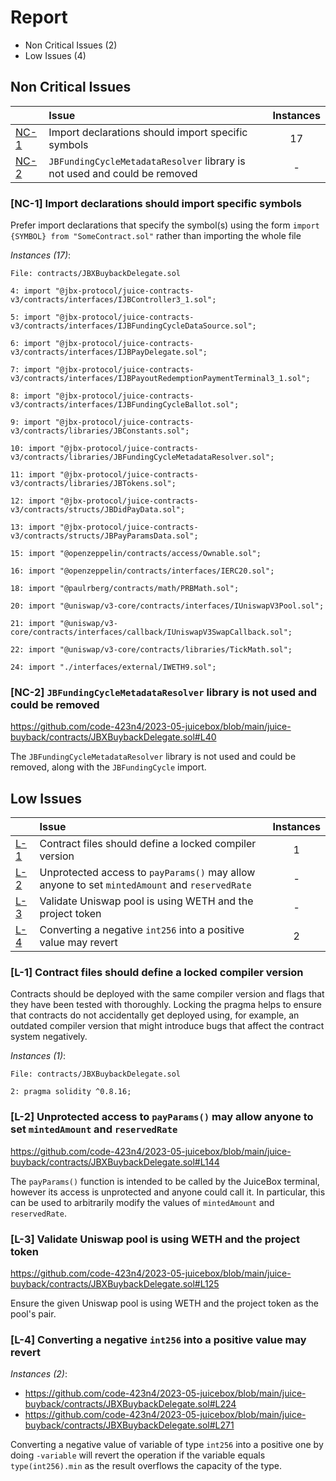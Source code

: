 # Report

- Non Critical Issues (2)
- Low Issues (4)

## Non Critical Issues

| |Issue|Instances|
|-|:-|:-:|
| [NC-1](#NC-1) | Import declarations should import specific symbols | 17 |
| [NC-2](#NC-2) | `JBFundingCycleMetadataResolver` library is not used and could be removed | - |

### <a name="NC-1"></a>[NC-1] Import declarations should import specific symbols
Prefer import declarations that specify the symbol(s) using the form `import {SYMBOL} from "SomeContract.sol"` rather than importing the whole file

*Instances (17)*:
```solidity
File: contracts/JBXBuybackDelegate.sol

4: import "@jbx-protocol/juice-contracts-v3/contracts/interfaces/IJBController3_1.sol";

5: import "@jbx-protocol/juice-contracts-v3/contracts/interfaces/IJBFundingCycleDataSource.sol";

6: import "@jbx-protocol/juice-contracts-v3/contracts/interfaces/IJBPayDelegate.sol";

7: import "@jbx-protocol/juice-contracts-v3/contracts/interfaces/IJBPayoutRedemptionPaymentTerminal3_1.sol";

8: import "@jbx-protocol/juice-contracts-v3/contracts/interfaces/IJBFundingCycleBallot.sol";

9: import "@jbx-protocol/juice-contracts-v3/contracts/libraries/JBConstants.sol";

10: import "@jbx-protocol/juice-contracts-v3/contracts/libraries/JBFundingCycleMetadataResolver.sol";

11: import "@jbx-protocol/juice-contracts-v3/contracts/libraries/JBTokens.sol";

12: import "@jbx-protocol/juice-contracts-v3/contracts/structs/JBDidPayData.sol";

13: import "@jbx-protocol/juice-contracts-v3/contracts/structs/JBPayParamsData.sol";

15: import "@openzeppelin/contracts/access/Ownable.sol";

16: import "@openzeppelin/contracts/interfaces/IERC20.sol";

18: import "@paulrberg/contracts/math/PRBMath.sol";

20: import "@uniswap/v3-core/contracts/interfaces/IUniswapV3Pool.sol";

21: import "@uniswap/v3-core/contracts/interfaces/callback/IUniswapV3SwapCallback.sol";

22: import "@uniswap/v3-core/contracts/libraries/TickMath.sol";

24: import "./interfaces/external/IWETH9.sol";

```

### <a name="NC-2"></a>[NC-2] `JBFundingCycleMetadataResolver` library is not used and could be removed

https://github.com/code-423n4/2023-05-juicebox/blob/main/juice-buyback/contracts/JBXBuybackDelegate.sol#L40

The `JBFundingCycleMetadataResolver` library is not used and could be removed, along with the `JBFundingCycle` import.

## Low Issues


| |Issue|Instances|
|-|:-|:-:|
| [L-1](#L-1) | Contract files should define a locked compiler version | 1 |
| [L-2](#L-2) | Unprotected access to `payParams()` may allow anyone to set `mintedAmount` and `reservedRate` | - |
| [L-3](#L-3) | Validate Uniswap pool is using WETH and the project token | - |
| [L-4](#L-4) | Converting a negative `int256` into a positive value may revert | 2 |

### <a name="L-1"></a>[L-1] Contract files should define a locked compiler version
Contracts should be deployed with the same compiler version and flags that they have been tested with thoroughly. Locking the pragma helps to ensure that contracts do not accidentally get deployed using, for example, an outdated compiler version that might introduce bugs that affect the contract system negatively.

*Instances (1)*:
```solidity
File: contracts/JBXBuybackDelegate.sol

2: pragma solidity ^0.8.16;

```

### <a name="L-2"></a>[L-2] Unprotected access to `payParams()` may allow anyone to set `mintedAmount` and `reservedRate`

https://github.com/code-423n4/2023-05-juicebox/blob/main/juice-buyback/contracts/JBXBuybackDelegate.sol#L144

The `payParams()` function is intended to be called by the JuiceBox terminal, however its access is unprotected and anyone could call it. In particular, this can be used to arbitrarily modify the values of `mintedAmount` and `reservedRate`.

### <a name="L-3"></a>[L-3] Validate Uniswap pool is using WETH and the project token

https://github.com/code-423n4/2023-05-juicebox/blob/main/juice-buyback/contracts/JBXBuybackDelegate.sol#L125

Ensure the given Uniswap pool is using WETH and the project token as the pool's pair.

### <a name="L-4"></a>[L-4] Converting a negative `int256` into a positive value may revert

*Instances (2)*:

- https://github.com/code-423n4/2023-05-juicebox/blob/main/juice-buyback/contracts/JBXBuybackDelegate.sol#L224
- https://github.com/code-423n4/2023-05-juicebox/blob/main/juice-buyback/contracts/JBXBuybackDelegate.sol#L271

Converting a negative value of variable of type `int256` into a positive one by doing `-variable` will revert the operation if the variable equals `type(int256).min` as the result overflows the capacity of the type.
